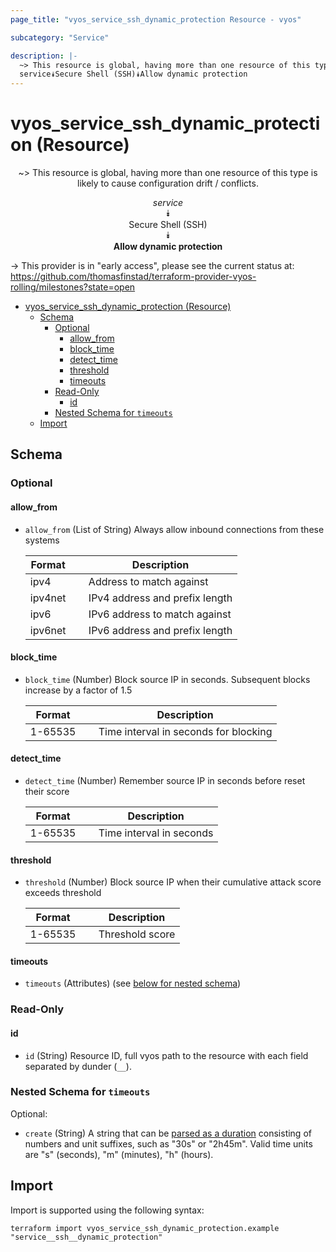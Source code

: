 ```yaml
---
page_title: "vyos_service_ssh_dynamic_protection Resource - vyos"

subcategory: "Service"

description: |-
  ~> This resource is global, having more than one resource of this type is likely to cause configuration drift / conflicts.
  service⯯Secure Shell (SSH)⯯Allow dynamic protection
---
```


# vyos_service_ssh_dynamic_protection (Resource)
<center>

~> This resource is global, having more than one resource of this type is likely to cause configuration drift / conflicts.

*service*  
⯯  
Secure Shell (SSH)  
⯯  
**Allow dynamic protection**


</center>

-> This provider is in "early access", please see the current status at: https://github.com/thomasfinstad/terraform-provider-vyos-rolling/milestones?state=open

<!--TOC-->

- [vyos_service_ssh_dynamic_protection (Resource)](#vyos_service_ssh_dynamic_protection-resource)
  - [Schema](#schema)
    - [Optional](#optional)
      - [allow_from](#allow_from)
      - [block_time](#block_time)
      - [detect_time](#detect_time)
      - [threshold](#threshold)
      - [timeouts](#timeouts)
    - [Read-Only](#read-only)
      - [id](#id)
    - [Nested Schema for `timeouts`](#nested-schema-for-timeouts)
  - [Import](#import)

<!--TOC-->

<!-- schema generated by tfplugindocs -->
## Schema

### Optional

#### allow_from
- `allow_from` (List of String) Always allow inbound connections from these systems

    |  Format   &emsp;|  Description                     |
    |-----------|----------------------------------|
    |  ipv4     &emsp;|  Address to match against        |
    |  ipv4net  &emsp;|  IPv4 address and prefix length  |
    |  ipv6     &emsp;|  IPv6 address to match against   |
    |  ipv6net  &emsp;|  IPv6 address and prefix length  |
#### block_time
- `block_time` (Number) Block source IP in seconds. Subsequent blocks increase by a factor of 1.5

    |  Format   &emsp;|  Description                            |
    |-----------|-----------------------------------------|
    |  1-65535  &emsp;|  Time interval in seconds for blocking  |
#### detect_time
- `detect_time` (Number) Remember source IP in seconds before reset their score

    |  Format   &emsp;|  Description               |
    |-----------|----------------------------|
    |  1-65535  &emsp;|  Time interval in seconds  |
#### threshold
- `threshold` (Number) Block source IP when their cumulative attack score exceeds threshold

    |  Format   &emsp;|  Description      |
    |-----------|-------------------|
    |  1-65535  &emsp;|  Threshold score  |
#### timeouts
- `timeouts` (Attributes) (see [below for nested schema](#nestedatt--timeouts))

### Read-Only

#### id
- `id` (String) Resource ID, full vyos path to the resource with each field separated by dunder (`__`).

<a id="nestedatt--timeouts"></a>
### Nested Schema for `timeouts`

Optional:

- `create` (String) A string that can be [parsed as a duration](https://pkg.go.dev/time#ParseDuration) consisting of numbers and unit suffixes, such as &#34;30s&#34; or &#34;2h45m&#34;. Valid time units are &#34;s&#34; (seconds), &#34;m&#34; (minutes), &#34;h&#34; (hours).

## Import

Import is supported using the following syntax:

```shell
terraform import vyos_service_ssh_dynamic_protection.example "service__ssh__dynamic_protection"
```
